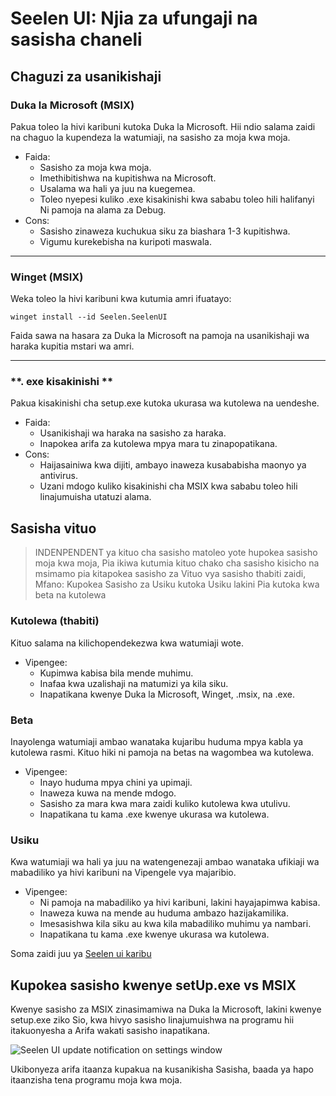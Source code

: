 # **Seelen UI: Njia za ufungaji na sasisha chaneli**

## **Chaguzi za usanikishaji**

### **Duka la Microsoft (MSIX)**

Pakua toleo la hivi karibuni kutoka Duka la Microsoft. Hii ndio salama zaidi
 na chaguo la kupendeza la watumiaji, na sasisho za moja kwa moja.

*   Faida:
    *   Sasisho za moja kwa moja.
    *   Imethibitishwa na kupitishwa na Microsoft.
    *   Usalama wa hali ya juu na kuegemea.
    *   Toleo nyepesi kuliko .exe kisakinishi kwa sababu toleo hili halifanyi
         Ni pamoja na alama za Debug.
*   Cons:
    *   Sasisho zinaweza kuchukua siku za biashara 1-3 kupitishwa.
    *   Vigumu kurekebisha na kuripoti maswala.

***

### **Winget (MSIX)**

Weka toleo la hivi karibuni kwa kutumia amri ifuatayo:

```pwsh
winget install --id Seelen.SeelenUI
```

Faida sawa na hasara za Duka la Microsoft na pamoja na usanikishaji wa haraka kupitia
 mstari wa amri.

***

### \*\*. exe kisakinishi \*\*

Pakua kisakinishi cha setup.exe kutoka ukurasa wa kutolewa na uendeshe.

*   Faida:
    *   Usanikishaji wa haraka na sasisho za haraka.
    *   Inapokea arifa za kutolewa mpya mara tu zinapopatikana.
*   Cons:
    *   Haijasainiwa kwa dijiti, ambayo inaweza kusababisha maonyo ya antivirus.
    *   Uzani mdogo kuliko kisakinishi cha MSIX kwa sababu toleo hili linajumuisha utatuzi
         alama.

## **Sasisha vituo**

> INDENPENDENT ya kituo cha sasisho matoleo yote hupokea sasisho moja kwa moja,
>  Pia ikiwa kutumia kituo chako cha sasisho kisicho na msimamo pia kitapokea sasisho za
>  Vituo vya sasisho thabiti zaidi, Mfano: Kupokea Sasisho za Usiku kutoka Usiku lakini
>  Pia kutoka kwa beta na kutolewa

### **Kutolewa (thabiti)**

Kituo salama na kilichopendekezwa kwa watumiaji wote.

*   Vipengee:
    *   Kupimwa kabisa bila mende muhimu.
    *   Inafaa kwa uzalishaji na matumizi ya kila siku.
    *   Inapatikana kwenye Duka la Microsoft, Winget, .msix, na .exe.

### **Beta**

Inayolenga watumiaji ambao wanataka kujaribu huduma mpya kabla ya kutolewa rasmi.
 Kituo hiki ni pamoja na betas na wagombea wa kutolewa.

*   Vipengee:
    *   Inayo huduma mpya chini ya upimaji.
    *   Inaweza kuwa na mende mdogo.
    *   Sasisho za mara kwa mara zaidi kuliko kutolewa kwa utulivu.
    *   Inapatikana tu kama .exe kwenye ukurasa wa kutolewa.

### **Usiku**

Kwa watumiaji wa hali ya juu na watengenezaji ambao wanataka ufikiaji wa mabadiliko ya hivi karibuni na
 Vipengele vya majaribio.

*   Vipengee:
    *   Ni pamoja na mabadiliko ya hivi karibuni, lakini hayajapimwa kabisa.
    *   Inaweza kuwa na mende au huduma ambazo hazijakamilika.
    *   Imesasishwa kila siku au kwa kila mabadiliko muhimu ya nambari.
    *   Inapatikana tu kama .exe kwenye ukurasa wa kutolewa.

Soma zaidi juu ya [Seelen ui karibu](./nightly.md)

## **Kupokea sasisho kwenye setUp.exe vs MSIX**

Kwenye sasisho za MSIX zinasimamiwa na Duka la Microsoft, lakini kwenye setup.exe ziko
 Sio, kwa hivyo sasisho linajumuishwa na programu hii itakuonyesha a
 Arifa wakati sasisho inapatikana.

![Seelen UI update notification on settings window](https://github.com/Seelen-Inc/slu-blog/blob/master/blog/seelen-ui-distribution-channels/image.png?raw=true)

Ukibonyeza arifa itaanza kupakua na kusanikisha
 Sasisha, baada ya hapo itaanzisha tena programu moja kwa moja.
